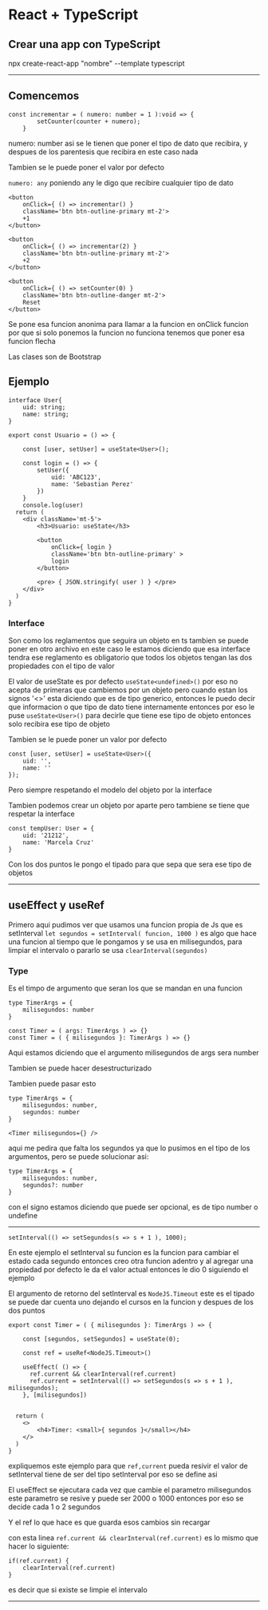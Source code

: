 # React + TypeScript

## Crear una app con TypeScript
npx create-react-app "nombre" --template typescript

---

## Comencemos

```tsx
const incrementar = ( numero: number = 1 ):void => {
        setCounter(counter + numero);
    }
```
numero: number asi se le tienen que poner el tipo de dato que recibira, y despues de los parentesis que recibira en este caso nada

Tambien se le puede poner el valor por defecto

`numero: any` poniendo any le digo que recibire cualquier tipo de dato

```tsx
<button 
    onClick={ () => incrementar() } 
    className='btn btn-outline-primary mt-2'>
    +1
</button>

<button 
    onClick={ () => incrementar(2) }    
    className='btn btn-outline-primary mt-2'>
    +2
</button>

<button 
    onClick={ () => setCounter(0) }    
    className='btn btn-outline-danger mt-2'>
    Reset
</button>
```
Se pone esa funcion anonima para llamar a la funcion en onClick funcion por que si solo ponemos la funcion no funciona tenemos que poner esa funcion flecha

Las clases son de Bootstrap

## Ejemplo 
```tsx
interface User{     
    uid: string;
    name: string;
}

export const Usuario = () => {

    const [user, setUser] = useState<User>();

    const login = () => {
        setUser({
            uid: 'ABC123',
            name: 'Sebastian Perez'
        })
    }
    console.log(user)
  return (
    <div className='mt-5'>
        <h3>Usuario: useState</h3>

        <button 
            onClick={ login }
            className='btn btn-outline-primary' >
            login
        </button>

        <pre> { JSON.stringify( user ) } </pre>
    </div>
  )
}
```
### Interface
Son como los reglamentos que seguira un objeto en ts tambien se puede poner en otro archivo en este caso le estamos diciendo que esa interface tendra ese reglamento es obligatorio que todos los objetos tengan las dos propiedades con el tipo de valor

El valor de useState es por defecto `useState<undefined>()` por eso no acepta de primeras que cambiemos por un objeto pero cuando estan los signos '<>' esta diciendo que es de tipo generico, entonces le puedo decir que informacion o que tipo de dato tiene internamente entonces por eso le puse `useState<User>()` para decirle que tiene ese tipo de objeto entonces solo recibira ese tipo de objeto

Tambien se le puede poner un valor por defecto
```tsx
const [user, setUser] = useState<User>({
    uid: '',
    name: ''
});
```
Pero siempre respetando el modelo del objeto por la interface

Tambien podemos crear un objeto por aparte pero tambiene se tiene que respetar la interface
```tsx
const tempUser: User = {
    uid: '21212',
    name: 'Marcela Cruz'
}
```
Con los dos puntos le pongo el tipado para que sepa que sera ese tipo de objetos

---

## useEffect y useRef
Primero aqui pudimos ver que usamos una funcion propia de Js que es setInterval `let segundos = setInterval( funcion, 1000 )` es algo que hace una funcion al tiempo que le pongamos y se usa en milisegundos, para limpiar el intervalo o pararlo se usa `clearInterval(segundos)` 

### Type
Es el timpo de argumento que seran los que se mandan en una funcion 
```tsx
type TimerArgs = {
    milisegundos: number
}

const Timer = ( args: TimerArgs ) => {}
const Timer = ( { milisegundos }: TimerArgs ) => {}
```
Aqui estamos diciendo que el argumento milisegundos de args sera number

Tambien se puede hacer desestructurizado

Tambien puede pasar esto
```tsx
type TimerArgs = {
    milisegundos: number,
    segundos: number
}

<Timer milisegundos={} />
```
aqui me pedira que falta los segundos ya que lo pusimos en el tipo de los argumentos, pero se puede solucionar asi:
```tsx
type TimerArgs = {
    milisegundos: number,
    segundos?: number
}
```
con el signo estamos diciendo que puede ser opcional, es de tipo number o undefine

---

```tsx
setInterval(() => setSegundos(s => s + 1 ), 1000);

```
En este ejemplo el setInterval su funcion es la funcion para cambiar el estado cada segundo entonces creo otra funcion adentro y al agregar una propiedad por defecto le da el valor actual entonces le dio 0 siguiendo el ejemplo

El argumento de retorno del setInterval es `NodeJS.Timeout` este es el tipado se puede dar cuenta uno dejando el cursos en la funcion y despues de los dos puntos

```tsx
export const Timer = ( { milisegundos }: TimerArgs ) => {

    const [segundos, setSegundos] = useState(0);
    
    const ref = useRef<NodeJS.Timeout>()

    useEffect( () => {
      ref.current && clearInterval(ref.current)
      ref.current = setInterval(() => setSegundos(s => s + 1 ), milisegundos);
    }, [milisegundos])
    

  return (
    <>
        <h4>Timer: <small>{ segundos }</small></h4>
    </>
  )
}
```
expliquemos este ejemplo para que `ref,current` pueda resivir el valor de setInterval tiene de ser del tipo setInterval por eso se define asi 

El useEffect se ejecutara cada vez que cambie el parametro milisegundos este parametro se resive y puede ser 2000 o 1000 entonces por eso se decide cada 1 o 2 segundos

Y el ref lo que hace es que guarda esos cambios sin recargar

con esta linea `ref.current && clearInterval(ref.current)` es lo mismo que hacer lo siguiente:
```tsx
if(ref.current) {
    clearInterval(ref.current)
}
```
es decir que si existe se limpie el intervalo 

---

